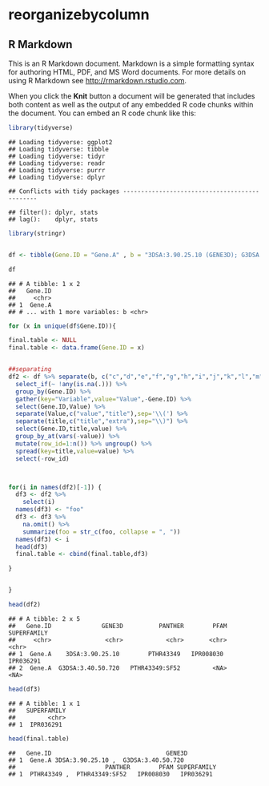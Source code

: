 # reorganizebycolumn



## R Markdown

This is an R Markdown document. Markdown is a simple formatting syntax for authoring HTML, PDF, and MS Word documents. For more details on using R Markdown see <http://rmarkdown.rstudio.com>.

When you click the **Knit** button a document will be generated that includes both content as well as the output of any embedded R code chunks within the document. You can embed an R code chunk like this:


```r
library(tidyverse)
```

```
## Loading tidyverse: ggplot2
## Loading tidyverse: tibble
## Loading tidyverse: tidyr
## Loading tidyverse: readr
## Loading tidyverse: purrr
## Loading tidyverse: dplyr
```

```
## Conflicts with tidy packages ----------------------------------------------
```

```
## filter(): dplyr, stats
## lag():    dplyr, stats
```

```r
library(stringr)


df <- tibble(Gene.ID = "Gene.A" , b = "3DSA:3.90.25.10 (GENE3D); G3DSA:3.40.50.720 (GENE3D); IPR008030 (PFAM); PTHR43349 (PANTHER); PTHR43349:SF52 (PANTHER); IPR036291 (SUPERFAMILY)")

df
```

```
## # A tibble: 1 x 2
##   Gene.ID
##     <chr>
## 1  Gene.A
## # ... with 1 more variables: b <chr>
```

```r
for (x in unique(df$Gene.ID)){

final.table <- NULL
final.table <- data.frame(Gene.ID = x)


##separating  
df2 <- df %>% separate(b, c("c","d","e","f","g","h","i","j","k","l","m"),";",fill="right") %>%
  select_if(~ !any(is.na(.))) %>%
  group_by(Gene.ID) %>%
  gather(key="Variable",value="Value",-Gene.ID) %>%
  select(Gene.ID,Value) %>%
  separate(Value,c("value","title"),sep='\\(') %>%
  separate(title,c("title","extra"),sep="\\)") %>%
  select(Gene.ID,title,value) %>%
  group_by_at(vars(-value)) %>%
  mutate(row_id=1:n()) %>% ungroup() %>%
  spread(key=title,value=value) %>%
  select(-row_id)



for(i in names(df2)[-1]) {
  df3 <- df2 %>%
    select(i)
  names(df3) <- "foo"
  df3 <- df3 %>%
    na.omit() %>%
    summarize(foo = str_c(foo, collapse = ", "))
  names(df3) <- i
  head(df3)
  final.table <- cbind(final.table,df3)

}


}

head(df2)
```

```
## # A tibble: 2 x 5
##   Gene.ID              GENE3D          PANTHER        PFAM SUPERFAMILY
##     <chr>               <chr>            <chr>       <chr>       <chr>
## 1  Gene.A    3DSA:3.90.25.10        PTHR43349   IPR008030   IPR036291 
## 2  Gene.A  G3DSA:3.40.50.720   PTHR43349:SF52         <NA>        <NA>
```

```r
head(df3)
```

```
## # A tibble: 1 x 1
##   SUPERFAMILY
##         <chr>
## 1  IPR036291
```

```r
head(final.table)
```

```
##   Gene.ID                                GENE3D
## 1  Gene.A 3DSA:3.90.25.10 ,  G3DSA:3.40.50.720 
##                         PANTHER        PFAM SUPERFAMILY
## 1  PTHR43349 ,  PTHR43349:SF52   IPR008030   IPR036291
```
